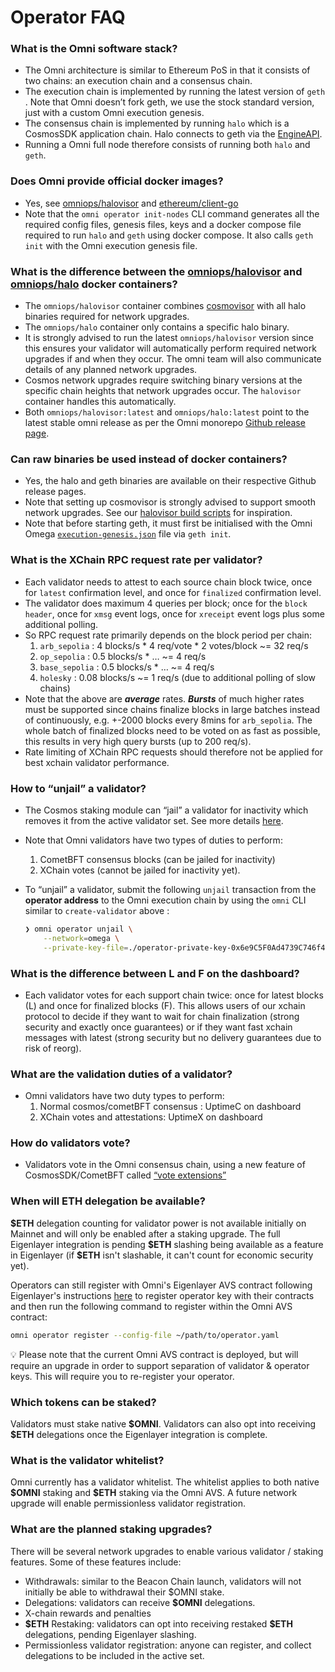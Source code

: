 # Operator FAQ

### What is the Omni software stack?
- The Omni architecture is similar to Ethereum PoS in that it consists of two chains: an execution chain and a consensus chain.
- The execution chain is implemented by running the latest version of `geth` . Note that Omni doesn’t fork geth, we use the stock standard version, just with a custom Omni execution genesis.
- The consensus chain is implemented by running `halo` which is a CosmosSDK application chain. Halo connects to geth via the [EngineAPI](https://geth.ethereum.org/docs/interacting-with-geth/rpc#engine-api).
- Running a Omni full node therefore consists of running both `halo` and `geth`.

### Does Omni provide official docker images?
- Yes, see [omniops/halovisor](https://hub.docker.com/r/omniops/halovisor/tags?page_size=&ordering=&name=latest) and [ethereum/client-go](https://hub.docker.com/r/ethereum/client-go/tags?page_size=&ordering=&name=latest)
- Note that the `omni operator init-nodes` CLI command generates all the required config files, genesis files, keys and a docker compose file required to run `halo` and `geth` using docker compose. It also calls `geth init` with the Omni execution genesis file.

### What is the difference between the [omniops/halovisor](https://hub.docker.com/r/omniops/halovisor/tags?page_size=&ordering=&name=latest) and  [omniops/halo](https://hub.docker.com/r/omniops/halo/tags?page_size=&ordering=&name=latest) docker containers?

- The `omniops/halovisor` container combines [cosmovisor](https://docs.cosmos.network/v0.46/run-node/cosmovisor.html) with all halo binaries required for network upgrades.
- The `omniops/halo` container only contains a specific halo binary.
- It is strongly advised to run the latest `omniops/halovisor` version since this ensures your validator will automatically perform required network upgrades if and when they occur. The omni team will also communicate details of any planned network upgrades.
- Cosmos network upgrades require switching binary versions at the specific chain heights that network upgrades occur. The `halovisor` container handles this automatically.
- Both `omniops/halovisor:latest` and `omniops/halo:latest` point to the latest stable omni release as per the Omni monorepo [Github release page](https://github.com/omni-network/omni/releases).

### Can raw binaries be used instead of docker containers?
- Yes, the halo and geth binaries are available on their respective Github release pages.
- Note that setting up cosmovisor is strongly advised to support smooth network upgrades. See our [halovisor build scripts](https://github.com/omni-network/omni/tree/main/scripts/halovisor) for inspiration.
- Note that before starting geth, it must first be initialised with the Omni Omega [`execution-genesis.json`](https://github.com/omni-network/omni/tree/main/lib/netconf/omega) file via `geth init`.

### What is the XChain RPC request rate per validator?
- Each validator needs to attest to each source chain block twice, once for `latest` confirmation level, and once for `finalized` confirmation level.
- The validator does maximum 4 queries per block; once for the `block header`, once for `xmsg` event logs, once for `xreceipt` event logs plus some additional polling.
- So RPC request rate primarily depends on the block period per chain:
  1. `arb_sepolia` : 4 blocks/s  * 4 req/vote * 2 votes/block ~=  32 req/s
  2. `op_sepolia` : 0.5 blocks/s * … ~= 4 req/s
  3. `base_sepolia` : 0.5 blocks/s * … ~= 4 req/s
  4. `holesky` : 0.08 blocks/s ~= 1 req/s (due to additional polling of slow chains)
- Note that the above are ***average*** rates. ***Bursts*** of much higher rates must be supported since chains finalize blocks in large batches instead of continuously, e.g. +-2000 blocks every 8mins for `arb_sepolia`. The whole batch of finalized blocks need to be voted on as fast as possible, this results in very high query bursts (up to 200 req/s).
- Rate limiting of XChain RPC requests should therefore not be applied for best xchain validator performance.

### How to “unjail” a validator?
- The Cosmos staking module can “jail” a validator for inactivity which removes it from the active validator set. See more details [here](https://docs.cheqd.io/node/validator-guides/validator-guide/unjail).
- Note that Omni validators have two types of duties to perform:
  1. CometBFT consensus blocks (can be jailed for inactivity)
  2. XChain votes (cannot be jailed for inactivity yet).
- To “unjail” a validator, submit the following `unjail` transaction from the **operator address** to the Omni execution chain by using the `omni` CLI similar to `create-validator` above :

    ```bash
    ❯ omni operator unjail \
        --network=omega \
        --private-key-file=./operator-private-key-0x6e9C5F0Ad4739C746f4398faAf773A3503476b90
    ```
### What is the difference between L and F on the dashboard?
- Each validator votes for each support chain twice: once for latest blocks (L) and once for finalized blocks (F). This allows users of our xchain protocol to decide if they want to wait for chain finalization (strong security and exactly once guarantees) or if they want fast xchain messages with latest (strong security but no delivery guarantees due to risk of reorg).

### What are the validation duties of a validator?
- Omni validators have two duty types to perform:
  1. Normal cosmos/cometBFT consensus : UptimeC on dashboard
  2. XChain votes and attestations: UptimeX on dashboard

### How do validators vote?
- Validators vote in the Omni consensus chain, using a new feature of CosmosSDK/CometBFT called [“vote extensions”](https://docs.cosmos.network/main/build/abci/vote-extensions)

### When will ETH delegation be available?

**\$ETH** delegation counting for validator power is not available initially on Mainnet and will only be enabled after a staking upgrade. The full Eigenlayer integration is pending **\$ETH** slashing being available as a feature in Eigenlayer (if **\$ETH** isn't slashable, it can't count for economic security yet).

Operators can still register with Omni's Eigenlayer AVS contract following Eigenlayer's instructions [here](https://docs.eigenlayer.xyz/eigenlayer/operator-guides/operator-installation) to register operator key with their contracts and then run the following command to register within the Omni AVS contract:
```bash
omni operator register --config-file ~/path/to/operator.yaml
```

<aside>
💡 Please note that the current Omni AVS contract is deployed, but will require an upgrade in order to support separation of validator & operator keys. This will require you to re-register your operator.
</aside>

### Which tokens can be staked?

Validators must stake native **\$OMNI**. Validators can also opt into receiving **\$ETH** delegations once the Eigenlayer integration is complete.

### What is the validator whitelist?

Omni currently has a validator whitelist. The whitelist applies to both native **\$OMNI** staking and **\$ETH** staking via the Omni AVS. A future network upgrade will enable permissionless validator registration.

### What are the planned staking upgrades?

There will be several network upgrades to enable various validator / staking features. Some of these features include:

- Withdrawals: similar to the Beacon Chain launch, validators will not initially be able to withdrawal their $OMNI stake.
- Delegations: validators can receive **\$OMNI** delegations.
- X-chain rewards and penalties
- **\$ETH** Restaking: validators can opt into receiving restaked **\$ETH** delegations, pending Eigenlayer slashing.
- Permissionless validator registration: anyone can register, and collect delegations to be included in the active set.
